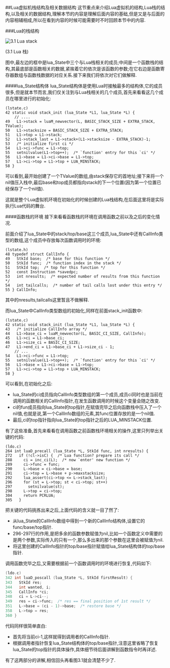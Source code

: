 ##Lua虚拟机栈结构及相关数据结构
这节重点来介绍Lua虚拟机的结构,Lua栈的结构,以及相关的数据结构,理解本节的内容是理解后面内容的基础,但是又是与后面的内容相辅相成,所以在看到内容的时候可能需要时不时回顾本节中的内容.

###Lua的栈结构

![3.1 Lua stack](https://raw.github.com/lichuang/Lua-Source-Internal/master/pic/3.1-lua%20stack.png "3.1 Lua stack")

(3.1 Lua 栈)

图中,最左边的框中是lua\_State中三个与Lua栈相关的成员;中间是一个函数栈的结构,其最底部是函数相关的数据,紧挨着它的依次是该函数的参数;在它右边是函数寄存器数组与函数栈数据的对应关系.接下来我们将依次对它们做解释.

####lua_State结构体
lua\_State结构体是使用Lua时接触最多的结构体,它的成员很多,但是就本节而言,我们仅关注到与Lua栈相关的几个成员,首先来看看这几个成员在哪里进行的初始化:

```
(lstate.c)
42 static void stack_init (lua_State *L1, lua_State *L) {
	// ....
49   L1->stack = luaM_newvector(L, BASIC_STACK_SIZE + EXTRA_STACK, TValue);
50   L1->stacksize = BASIC_STACK_SIZE + EXTRA_STACK;
51   L1->top = L1->stack;
52   L1->stack_last = L1->stack+(L1->stacksize - EXTRA_STACK)-1;
53   /* initialize first ci */
54   L1->ci->func = L1->top;
55   setnilvalue(L1->top++);  /* `function' entry for this `ci' */
56   L1->base = L1->ci->base = L1->top;
57   L1->ci->top = L1->top + LUA_MINSTACK;
58 }
```
	
可以看到,最开始创建了一个TValue的数组,由stack保存它的首地址;接下来将一个nil值压入栈中,最后base和top成员都指向stack的下一个位置(因为第一个位置已经保存了一个nil值).

这就是整个Lua虚拟机环境在初始化的时候创建的Lua栈结构,在后面这里将是实际执行Lua代码的舞台.

####函数栈的环境
接下来看看函数栈的环境在调用函数之前以及之后的变化情况.

前面介绍了lua\_State中的stack/top/base这三个成员,lua\_State中还有CallInfo类型的数组,这个成员中存放每次函数调用时的环境:

```
(lstate.h)
48 typedef struct CallInfo {
49   StkId base;  /* base for this function */
50   StkId func;  /* function index in the stack */
51   StkId top;  /* top for this function */
52   const Instruction *savedpc;
53   int nresults;  /* expected number of results from this function */
54   int tailcalls;  /* number of tail calls lost under this entry */
55 } CallInfo;
```

其中的nresults,tailcalls这里暂且不做解释.
 
而lua\_State中CallInfo类型数组的初始化,同样在前面stack\_init函数中:
 
```
(lstate.c)
42 static void stack_init (lua_State *L1, lua_State *L) {
43   /* initialize CallInfo array */
44   L1->base_ci = luaM_newvector(L, BASIC_CI_SIZE, CallInfo);
45   L1->ci = L1->base_ci;
46   L1->size_ci = BASIC_CI_SIZE;
47   L1->end_ci = L1->base_ci + L1->size_ci - 1;
	// ...
54   L1->ci->func = L1->top;
55   setnilvalue(L1->top++);  /* `function' entry for this `ci' */
56   L1->base = L1->ci->base = L1->top;
57   L1->ci->top = L1->top + LUA_MINSTACK;
58 }
```
 
可以看到,在初始化之后:
 
 * lua_State的ci成员指向CallInfo类型数组的第一个成员,成员ci同时也是当前在调用的函数相关的CallInfo指针,在发生函数调用的时候这个变量会随之改变.
 * ci的fun成员指向lua\_State的top指针,在赋值完毕之后向函数栈中压入了一个nil值,也就是说,第一个CallInfo数组的元素,其func位置存放的是一个nil值.
 * 最后,ci的top指针指向lua\_State的top指针之后的LUA\_MINSTACK位置.
 
有了这些准备,首先来看看在调用函数之前函数栈环境相关的操作,这里只列举出关键的代码:
 
```
(ldo.c)
264 int luaD_precall (lua_State *L, StkId func, int nresults) {
272   if (!cl->isC) {  /* Lua function? prepare its call */
288     ci = inc_ci(L);  /* now `enter' new function */
289     ci->func = func;
290     L->base = ci->base = base;
291     ci->top = L->base + p->maxstacksize;
292     lua_assert(ci->top <= L->stack_last);
296     for (st = L->top; st < ci->top; st++)
297       setnilvalue(st);
298     L->top = ci->top;
304     return PCRLUA;
305   }
```

把关键的代码挑拣出来之后,上面代码的含义就一目了然了:

* 从lua\_State的CallInfo数组中得到一个新的CallInfo结构体,设置它的func/base/top指针.
* 296-297行的作用,是把多余的函数参数赋值为nil,比如一个函数定义中需要的是两个参数,实际传入的只有一个,那么多出来的那个参数在这里会被赋值为nil.
* 将这里创建的CallInfo指针的top/base指针赋值给lua\_State结构体的top/base指针.

调用函数完毕之后,又需要根据前一个函数调用时的环境进行恢复,代码如下:

```C
(ldo.c)
342 int luaD_poscall (lua_State *L, StkId firstResult) {
343   StkId res;
344   int wanted, i;
345   CallInfo *ci;
348   ci = L->ci--;
349   res = ci->func;  /* res == final position of 1st result */
351   L->base = (ci - 1)->base;  /* restore base */
358   L->top = res;
360 }
```

代码同样很简单直白:
* 首先将当前ci-1,这样就得到调用者的CallInfo指针.
* 根据调用者指针恢复lua\_State结构体的top/base指针,注意这里省略了恢复lua\_State的top指针的具体操作,具体细节待后面讲解到函数指令时再详述.

有了这两部分的讲解,相信回头再看图3.1就会清楚不少了.




	

 
 






